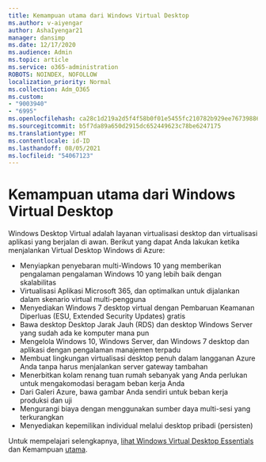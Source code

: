 ```yaml
---
title: Kemampuan utama dari Windows Virtual Desktop
ms.author: v-aiyengar
author: AshaIyengar21
manager: dansimp
ms.date: 12/17/2020
ms.audience: Admin
ms.topic: article
ms.service: o365-administration
ROBOTS: NOINDEX, NOFOLLOW
localization_priority: Normal
ms.collection: Adm_O365
ms.custom:
- "9003940"
- "6995"
ms.openlocfilehash: ca28c1d219a2d5f4f58b0f01e5455fc210782b929ee767398867485b4ad8761f
ms.sourcegitcommit: b5f7da89a650d2915dc652449623c78be6247175
ms.translationtype: MT
ms.contentlocale: id-ID
ms.lasthandoff: 08/05/2021
ms.locfileid: "54067123"
---
```

# <a name="key-capabilities-of-windows-virtual-desktop"></a>Kemampuan utama dari Windows Virtual Desktop

Windows Desktop Virtual adalah layanan virtualisasi desktop dan virtualisasi aplikasi yang berjalan di awan. Berikut yang dapat Anda lakukan ketika menjalankan Virtual Desktop Windows di Azure:

- Menyiapkan penyebaran multi-Windows 10 yang memberikan pengalaman pengalaman Windows 10 yang lebih baik dengan skalabilitas
- Virtualisasi Aplikasi Microsoft 365, dan optimalkan untuk dijalankan dalam skenario virtual multi-pengguna
- Menyediakan Windows 7 desktop virtual dengan Pembaruan Keamanan Diperluas (ESU, Extended Security Updates) gratis
- Bawa desktop Desktop Jarak Jauh (RDS) dan desktop Windows Server yang sudah ada ke komputer mana pun
- Mengelola Windows 10, Windows Server, dan Windows 7 desktop dan aplikasi dengan pengalaman manajemen terpadu
- Membuat lingkungan virtualisasi desktop penuh dalam langganan Azure Anda tanpa harus menjalankan server gateway tambahan
- Menerbitkan kolam renang tuan rumah sebanyak yang Anda perlukan untuk mengakomodasi beragam beban kerja Anda
- Dari Galeri Azure, bawa gambar Anda sendiri untuk beban kerja produksi dan uji
- Mengurangi biaya dengan menggunakan sumber daya multi-sesi yang terkurangkan
- Menyediakan kepemilikan individual melalui desktop pribadi (persisten)

Untuk mempelajari selengkapnya, [lihat Windows Virtual Desktop Essentials](https://go.microsoft.com/fwlink/?linkid=2127033) dan Kemampuan [utama](https://go.microsoft.com/fwlink/?linkid=2127033).

